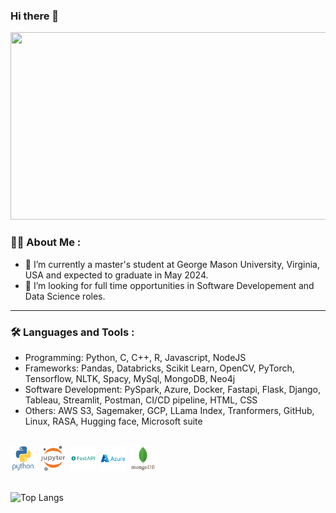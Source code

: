 ### Hi there 👋
<div align="center">
  <img src="https://media.giphy.com/media/dWesBcTLavkZuG35MI/giphy.gif" width="600" height="300"/>
  <!--img src = ./Hiranmai.jpeg width="300" height="400"-->
</div>

### :woman_technologist: About Me :

- 💬 I’m currently a master's student at George Mason University, Virginia, USA and expected to graduate in May 2024.
- 🔭 I’m looking for full time opportunities in Software Developement and Data Science roles.

---

### :hammer_and_wrench: Languages and Tools :
- Programming: Python, C, C++, R, Javascript, NodeJS
- Frameworks: Pandas, Databricks, Scikit Learn, OpenCV, PyTorch, Tensorflow, NLTK, Spacy, MySql, MongoDB, Neo4j
- Software Development: PySpark, Azure, Docker, Fastapi, Flask, Django, Tableau, Streamlit, Postman, CI/CD pipeline, HTML, CSS
- Others: AWS S3, Sagemaker, GCP, LLama Index, Tranformers, GitHub, Linux, RASA, Hugging face, Microsoft suite

<div>
  <br>
    <img src="https://github.com/devicons/devicon/blob/master/icons/python/python-original-wordmark.svg" title="Python" alt="Python" width="40" height="40"/>&nbsp;
  <img src="https://github.com/devicons/devicon/blob/master/icons/jupyter/jupyter-original-wordmark.svg" title="Jupyter" alt="Jupyter" width="40" height="40"/>&nbsp;
  <img src="https://github.com/devicons/devicon/blob/master/icons/fastapi/fastapi-original-wordmark.svg" title="fastapi" alt="fastapi" width="40" height="40"/>&nbsp;
  <img src="https://github.com/devicons/devicon/blob/master/icons/azure/azure-original-wordmark.svg" title="Azure" alt="Azure" width="40" height="40"/>&nbsp;
  <img src="https://github.com/devicons/devicon/blob/master/icons/mongodb/mongodb-original-wordmark.svg" title="mongo" alt="mongo" width="40" height="40"/>&nbsp;
  <br>
  <br>
</div>



![Top Langs](https://github-readme-stats.vercel.app/api/top-langs/?username=HiranmaiKaredla&layout=compact)
<!--
**HiranmaiKaredla/HiranmaiKaredla** is a ✨ _special_ ✨ repository because its `README.md` (this file) appears on your GitHub profile.

Here are some ideas to get you started:

- 🔭 I’m currently working on ...
- 🌱 I’m currently learning ...
- 👯 I’m looking to collaborate on ...
- 🤔 I’m looking for help with ...
- 💬 Ask me about ...
- 📫 How to reach me: ...
- 😄 Pronouns: ...
- ⚡ Fun fact: ...
-->
